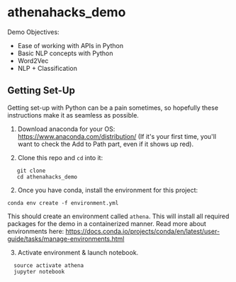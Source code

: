 # athenahacks_demo
Demo Objectives:
  - Ease of working with APIs in Python
  - Basic NLP concepts with Python
  - Word2Vec
  - NLP + Classification
  
## Getting Set-Up
Getting set-up with Python can be a pain sometimes, so hopefully these instructions make it as seamless as possible.

1. Download anaconda for your OS: https://www.anaconda.com/distribution/
(If it's your first time, you'll want to check the Add to Path part, even if it shows up red).

2. Clone this repo and `cd` into it:

```
   git clone
   cd athenahacks_demo
```

2. Once you have conda, install the environment for this project:

```
conda env create -f environment.yml
```

This should create an environment called `athena`. This will install all required packages for the demo in a containerized manner. Read more about environments here: https://docs.conda.io/projects/conda/en/latest/user-guide/tasks/manage-environments.html

3. Activate environment & launch notebook.

```
  source activate athena
  jupyter notebook
```
